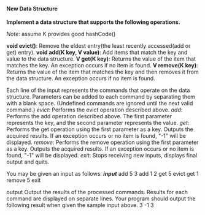 #### New Data Structure

__Implement a data structure that supports the following operations.__

_Note_: assume K provides good hashCode()

__void evict()__: Remove the eldest entry(the least recently accessed(add or get) entry).
__void add(K key, V value)__: Add items that match the key and value to the data structure.
__V get(K key)__: Returns the value of the item that matches the key. An exception occurs if no item is found.
__V remove(K key)__: Returns the value of the item that matches the key and then removes it from the data structure. An exception occurs if no item is found.

Each line of the input represents the commands that operate on the data structure. Parameters can be added to each command by separating them with a blank space. (Undefined commands are ignored until the next valid command.)
_evict_: Performs the evict operation described above. 
_add_: Performs the add operation described above. The first parameter represents the key, and the second parameter represents the value.
_get_: Performs the get operation using the first parameter as a key. Outputs the acquired results. If an exception occurs or no item is found, "-1" will be displayed.
_remove_: Performs the remove operation using the first parameter as a key. Outputs the acquired results. If an exception occurs or no item is found, "-1" will be displayed.
_exit_: Stops receiving new inputs, displays final output and quits.

You may be given an input as follows:
**_input_**
add 5 3
add 1 2
get 5
evict
get 1
remove 5
exit

output
Output the results of the processed commands. Results for each command are displayed on separate lines. 
Your program should output the following result when given the sample input above.
3
-1
3
